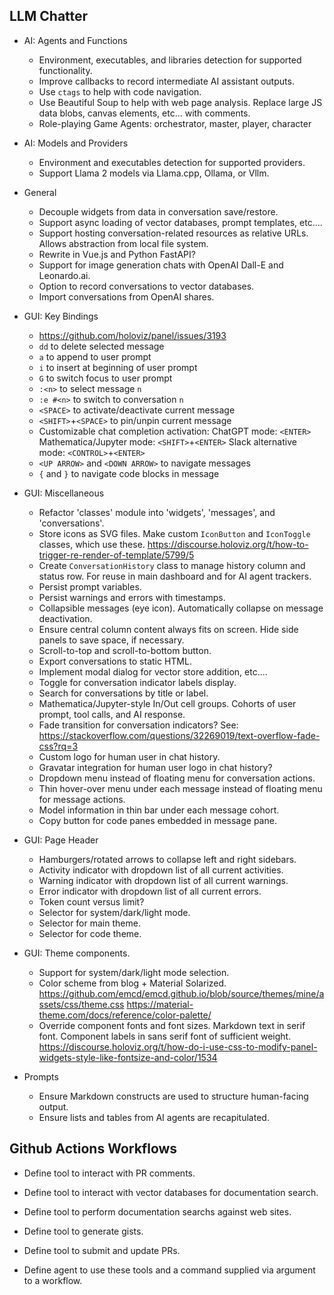 ## LLM Chatter

* AI: Agents and Functions

    - Environment, executables, and libraries detection for supported
      functionality.
    - Improve callbacks to record intermediate AI assistant outputs.
    - Use `ctags` to help with code navigation.
    - Use Beautiful Soup to help with web page analysis.
      Replace large JS data blobs, canvas elements, etc... with comments.
    - Role-playing Game Agents: orchestrator, master, player, character

* AI: Models and Providers

    - Environment and executables detection for supported providers.
    - Support Llama 2 models via Llama.cpp, Ollama, or Vllm.

* General

    - Decouple widgets from data in conversation save/restore.
    - Support async loading of vector databases, prompt templates, etc....
    - Support hosting conversation-related resources as relative URLs.
      Allows abstraction from local file system.
    - Rewrite in Vue.js and Python FastAPI?
    - Support for image generation chats with OpenAI Dall-E and Leonardo.ai.
    - Option to record conversations to vector databases.
    - Import conversations from OpenAI shares.

* GUI: Key Bindings

    - https://github.com/holoviz/panel/issues/3193
    - `dd` to delete selected message
    - `a` to append to user prompt
    - `i` to insert at beginning of user prompt
    - `G` to switch focus to user prompt
    - `:<n>` to select message `n`
    - `:e #<n>` to switch to conversation `n`
    - `<SPACE>` to activate/deactivate current message
    - `<SHIFT>`+`<SPACE>` to pin/unpin current message
    - Customizable chat completion activation:
      ChatGPT mode: `<ENTER>`
      Mathematica/Jupyter mode: `<SHIFT>`+`<ENTER>`
      Slack alternative mode: `<CONTROL>`+`<ENTER>`
    - `<UP ARROW>` and `<DOWN ARROW>` to navigate messages
    - `{` and `}` to navigate code blocks in message

* GUI: Miscellaneous

    - Refactor 'classes' module into 'widgets', 'messages', and
      'conversations'.
    - Store icons as SVG files. Make custom `IconButton` and
      `IconToggle` classes, which use these.
      https://discourse.holoviz.org/t/how-to-trigger-re-render-of-template/5799/5
    - Create `ConversationHistory` class to manage history column and status
      row. For reuse in main dashboard and for AI agent trackers.
    - Persist prompt variables.
    - Persist warnings and errors with timestamps.
    - Collapsible messages (eye icon). Automatically collapse on message
      deactivation.
    - Ensure central column content always fits on screen. Hide side panels
      to save space, if necessary.
    - Scroll-to-top and scroll-to-bottom button.
    - Export conversations to static HTML.
    - Implement modal dialog for vector store addition, etc....
    - Toggle for conversation indicator labels display.
    - Search for conversations by title or label.
    - Mathematica/Jupyter-style In/Out cell groups.
      Cohorts of user prompt, tool calls, and AI response.
    - Fade transition for conversation indicators?
      See: https://stackoverflow.com/questions/32269019/text-overflow-fade-css?rq=3
    - Custom logo for human user in chat history.
    - Gravatar integration for human user logo in chat history?
    - Dropdown menu instead of floating menu for conversation actions.
    - Thin hover-over menu under each message instead of floating menu for
      message actions.
    - Model information in thin bar under each message cohort.
    - Copy button for code panes embedded in message pane.

* GUI: Page Header

    - Hamburgers/rotated arrows to collapse left and right sidebars.
    - Activity indicator with dropdown list of all current activities.
    - Warning indicator with dropdown list of all current warnings.
    - Error indicator with dropdown list of all current errors.
    - Token count versus limit?
    - Selector for system/dark/light mode.
    - Selector for main theme.
    - Selector for code theme.

* GUI: Theme components.

    - Support for system/dark/light mode selection.
    - Color scheme from blog + Material Solarized.
      https://github.com/emcd/emcd.github.io/blob/source/themes/mine/assets/css/theme.css
      https://material-theme.com/docs/reference/color-palette/
    - Override component fonts and font sizes.
      Markdown text in serif font.
      Component labels in sans serif font of sufficient weight.
      https://discourse.holoviz.org/t/how-do-i-use-css-to-modify-panel-widgets-style-like-fontsize-and-color/1534

* Prompts

    - Ensure Markdown constructs are used to structure human-facing output.
    - Ensure lists and tables from AI agents are recapitulated.


## Github Actions Workflows

* Define tool to interact with PR comments.

* Define tool to interact with vector databases for documentation search.

* Define tool to perform documentation searchs against web sites.

* Define tool to generate gists.

* Define tool to submit and update PRs.

* Define agent to use these tools and a command supplied via argument to a
  workflow.
